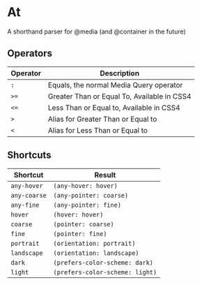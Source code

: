 # At

A shorthand parser for @media (and @container in the future) 

## Operators

| Operator | Description                                      |
| -------- | ------------------------------------------------ |
| `:`      | Equals, the normal Media Query operator          |
| `>=`     | Greater Than or Equal To, Available in CSS4      |
| `<=`     | Less Than or Equal to, Available in CSS4         |
| `>`      | Alias for Greater Than or Equal to               |
| `<`      | Alias for Less Than or Equal to                  |

## Shortcuts

| Shortcut         | Result                          |
| ---------------- | ------------------------------- |
| `any-hover`      | `(any-hover: hover)`            |
| `any-coarse`     | `(any-pointer: coarse)`         |
| `any-fine`       | `(any-pointer: fine)`           |
| `hover`          | `(hover: hover)`                |
| `coarse`         | `(pointer: coarse)`             |
| `fine`           | `(pointer: fine)`               |
| `portrait`       | `(orientation: portrait)`       |
| `landscape`      | `(orientation: landscape)`      |
| `dark`           | `(prefers-color-scheme: dark)`  |
| `light`          | `(prefers-color-scheme: light)` |